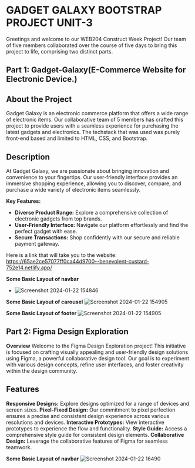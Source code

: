 # GADGET GALAXY BOOTSTRAP PROJECT UNIT-3
Greetings and welcome to our WEB204 Construct Week Project! Our team of five members collaborated over the course of five days to bring this project to life, comprising two distinct parts.

## Part 1: Gadget-Galaxy(E-Commerce Website for Electronic Device.)

## About the Project
Gadget Galaxy is an electronic commerce platform that offers a wide range of electronic items. Our collaborative team of 5 members has crafted this project to provide users with a seamless experience for purchasing the latest gadgets and electronics.
The techstack that was used was purely front-end based and limited to HTML, CSS, and Bootstrap.


## Description

At Gadget Galaxy, we are passionate about bringing innovation and convenience to your fingertips. Our user-friendly interface provides an immersive shopping experience, allowing you to discover, compare, and purchase a wide variety of electronic items seamlessly.

**Key Features:**
- **Diverse Product Range:** Explore a comprehensive collection of electronic gadgets from top brands.
- **User-Friendly Interface:** Navigate our platform effortlessly and find the perfect gadget with ease.
- **Secure Transactions:** Shop confidently with our secure and reliable payment gateway.

Here is a link that will take you to the website: https://65ae2ce57077ff0ca44d9700--benevolent-custard-752e14.netlify.app/
  
  **Some Basic Layout of navbar**
  - ![Screenshot 2024-01-22 154846](https://github.com/Anujkumar960/algorithm-kalaakar-1234/assets/154539617/e15deb6d-249b-4b53-85c7-b4a53cafc8b3)

  **Some Basic Layout of carousel**
    ![Screenshot 2024-01-22 154905](https://github.com/Anujkumar960/algorithm-kalaakar-1234/assets/154539617/054b4410-92b6-4d76-a81a-0929e2ca9fbd)

  **Some Basic Layout of footer**
    ![Screenshot 2024-01-22 154905](https://github.com/Anujkumar960/algorithm-kalaakar-1234/assets/154539617/054b4410-92b6-4d76-a81a-0929e2ca9fbd)

  ## Part 2: Figma Design Exploration 

   **Overview**
   Welcome to the Figma Design Exploration project! This initiative is focused on crafting visually appealing and user-friendly design solutions using Figma, a powerful collaborative design tool. Our goal is to 
   experiment with various design concepts, refine user interfaces, and foster creativity within the design community.

  ## Features
  **Responsive Designs:** Explore designs optimized for a range of devices and screen sizes.
  **Pixel-Fixed Design:** Our commitment to pixel perfection ensures a precise and consistent design experience across various resolutions and devices.
  **Interactive Prototypes:** View interactive prototypes to experience the flow and functionality.
  **Style Guide:** Access a comprehensive style guide for consistent design elements.
  **Collaborative Design:** Leverage the collaborative features of Figma for seamless teamwork.

 **Some Basic Layout of navbar**
 ![Screenshot 2024-01-22 16490](https://github.com/Anujkumar960/algorithm-kalaakar-1234/assets/154539617/89dd1f74-4f7b-4152-b61e-0c1ece1f653a)








